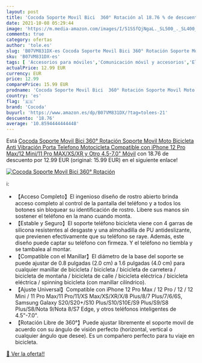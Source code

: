 ```yaml
---
layout: post
title: 'Cocoda Soporte Movil Bici  360° Rotación al 18.76 % de descuento'
date: 2021-10-08 05:29:44
image: 'https://m.media-amazon.com/images/I/51SSfQjNgaL._SL500_._SL400_.jpg'
comments: true
category: ofertas
author: 'tole.es'
slug: 'B07VM831DX-es Cocoda Soporte Movil Bici 360° Rotación Soporte Movil Moto...'
sku: 'B07VM831DX-es'
tags: [ 'Accesorios para móviles','Comunicación móvil y accesorios','Electrónica','Electrónica para moto','Electrónica para vehículos','Soportes para moto','Soportes para móviles','bicicleta','cocoda', ]
actualPrice: 12.99 EUR
currency: EUR
price: 12.99
comparePrice: 15.99 EUR
prodname: 'Cocoda Soporte Movil Bici  360° Rotación Soporte Movil Moto Bicicleta  Anti Vibración Porta Telefono Motocicleta Compatible con iPhone 12 Pro Max/12 Mini/11 Pro MAX/XS/XR y Otro 4.5-7.0" Móvil'
country: 'es'
flag: '🇪🇸'
brand: 'Cocoda'
buyurl: 'https://www.amazon.es/dp/B07VM831DX/?tag=tolees-21'
descuento: '18.76'
average: '10.8594444444448'
---
```


Está [Cocoda Soporte Movil Bici  360° Rotación Soporte Movil Moto Bicicleta  Anti Vibración Porta Telefono Motocicleta Compatible con iPhone 12 Pro Max/12 Mini/11 Pro MAX/XS/XR y Otro 4.5-7.0" Móvil](https://www.amazon.es/dp/B07VM831DX/?tag=tolees-21) con 18.76 de descuento por 12.99 EUR (original: 15.99 EUR) en el siguiente enlace!

[![Cocoda Soporte Movil Bici  360° Rotación](https://m.media-amazon.com/images/I/51SSfQjNgaL._SL500_._SL400_.jpg)](https://www.amazon.es/dp/B07VM831DX/?tag=tolees-21)

ℹ️:

- 【Acceso Completo】El ingenioso diseño de rostro abierto brinda acceso completo al control de la pantalla del teléfono y a todos los botones sin bloquear su identificación de rostro. Libere sus manos sin sostener el teléfono en la mano cuando monta.
- 【Estable y Seguro】El soporte teléfono bicicleta viene con 4 garras de silicona resistentes al desgaste y una almohadilla de PU antideslizante, que previenen efectivamente que su teléfono se raye. Además, este diseño puede captar su teléfono con firmeza. Y el teléfono no tiembla y se tambalea al montar.
- 【Compatible con el Manillar】El diámetro de la base del soporte se puede ajustar de 0.8 pulgadas (2.0 cm) a 1.6 pulgadas (4.0 cm) para cualquier manillar de bicicleta / bicicleta / bicicleta de carretera / bicicleta de montaña / bicicleta de calle / bicicleta eléctrica / bicicleta eléctrica / spinning bicicleta (con manillar cilíndrico).
- 【Ajuste Universal】Compatible con iPhone 12 Pro Max / 12 Pro / 12 / 12 Mini / 11 Pro Max/11 Pro/11/XS Max/XS/XR/X/8 Plus/8/7 Plus/7/6/6S, Samsung Galaxy S20/S20+/S10 Plus/S10/S10E/S9 Plus/S9/S8 Plus/S8/Nota 9/Nota 8/S7 Edge, y otros teléfonos inteligentes de 4.5"-7.0".
- 【Rotación Libre de 360°】Puede ajustar libremente el soporte movil de acuerdo con su ángulo de visión perfecto (horizontal, vertical o cualquier ángulo que desee). Es un compañero perfecto para tu viaje en bicicleta.

[🛒 Ver la oferta!!](https://www.amazon.es/dp/B07VM831DX/?tag=tolees-21)
